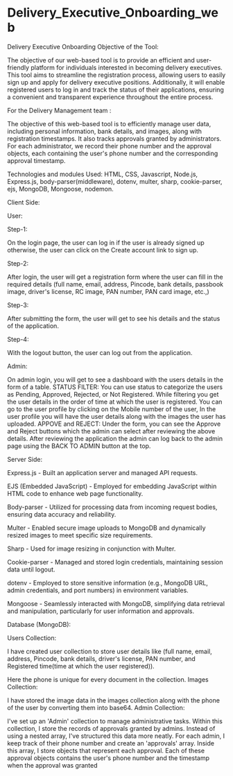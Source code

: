 ﻿# Delivery_Executive_Onboarding_web

   Delivery Executive Onboarding
Objective of the Tool: 

The objective of our web-based tool is to provide an efficient and user-friendly platform for individuals interested in becoming delivery executives.
This tool aims to streamline the registration process, allowing users to easily sign up and apply for delivery executive positions. Additionally, it will enable registered users to log in and track the status of their applications, ensuring a convenient and transparent experience throughout the entire process.

For the Delivery Management team : 

The objective of this web-based tool is to efficiently manage user data, including personal information, bank details, and images, along with registration timestamps. It also tracks approvals granted by administrators. For each administrator, we record their phone number and the approval objects, each containing the user's phone number and the corresponding approval timestamp.

Technologies and modules Used: HTML, CSS, Javascript, Node.js, Express.js, body-parser(middleware), dotenv, multer, sharp, cookie-parser, ejs, MongoDB, Mongoose, nodemon.

Client Side:

User:

Step-1:

On the login page, the user can log in if the user is already signed up otherwise, the user can click on the Create account link to sign up.

Step-2:

After login, the user will get a registration form where the user can fill in the required details (full name, email, address, Pincode, bank details, passbook image, driver's license, RC image, PAN number, PAN card image, etc.,)

Step-3:

After submitting the form, the user will get to see his details and the status of the application.

Step-4:

With the logout button, the user can log out from the application.

Admin: 

On admin login, you will get to see a dashboard with the users details in the form of a table.
STATUS FILTER: You can use status to categorize the users as Pending, Approved, Rejected, or Not Registered. While filtering you get the user details in the order of time at which the user is registered.
You can go to the user profile by clicking on the Mobile number of the user, In the user profile you will have the user details along with the images the user has uploaded.
APPOVE and REJECT: Under the form, you can see the Approve and Reject buttons which the admin can select after reviewing the above details. 
After reviewing the application the admin can log back to the admin page using the BACK TO ADMIN button at the top.

Server Side:

Express.js - Built an application server and managed API requests.

EJS (Embedded JavaScript) - Employed for embedding JavaScript within HTML code to enhance web page functionality.

Body-parser - Utilized for processing data from incoming request bodies, ensuring data accuracy and reliability.

Multer - Enabled secure image uploads to MongoDB and dynamically resized images to meet specific size requirements.

Sharp - Used for image resizing in conjunction with Multer.

Cookie-parser - Managed and stored login credentials, maintaining session data until logout.

dotenv - Employed to store sensitive information (e.g., MongoDB URL, admin credentials, and port numbers) in environment variables.

Mongoose - Seamlessly interacted with MongoDB, simplifying data retrieval and manipulation, particularly for user information and approvals.

Database (MongoDB):

   Users Collection:
   
  I have created user collection to store user details like (full name, email, address, Pincode, bank details, driver's license, PAN number, and Registered time(time at which the user registered)).
  
Here the phone is unique for every document in the collection.
Images Collection:

 I have stored the image data in the images collection along with the phone of the user by converting them into base64.
Admin Collection:

 I've set up an 'Admin' collection to manage administrative tasks. Within this collection, I store the records of approvals granted by admins. Instead of using a nested array, I've structured this data more neatly. For each admin, I keep track of their phone number and create an 'approvals' array. Inside this array, I store objects that represent each approval. Each of these approval objects contains the user's phone number and the timestamp when the approval was granted 
